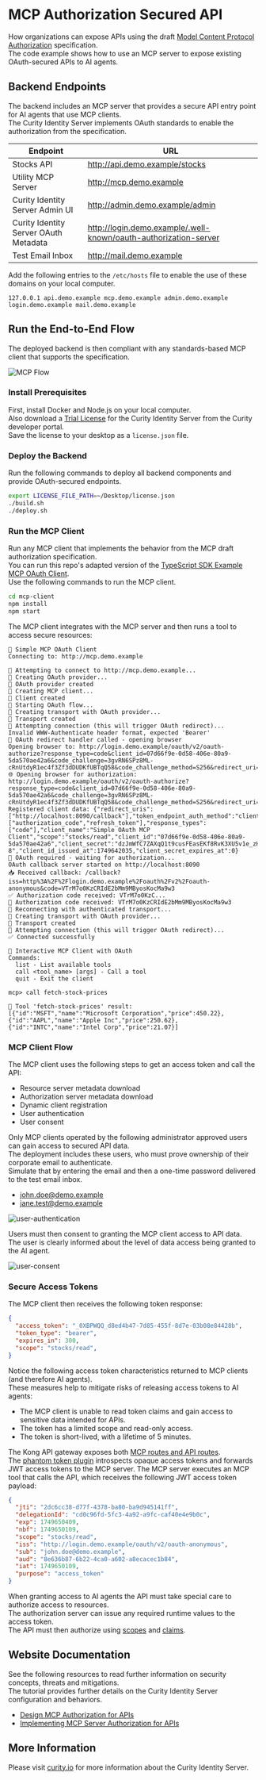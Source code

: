 # MCP Authorization Secured API

How organizations can expose APIs using the draft [Model Content Protocol Authorization](https://modelcontextprotocol.io/specification/2025-03-26/basic/authorization) specification.\
The code example shows how to use an MCP server to expose existing OAuth-secured APIs to AI agents.

## Backend Endpoints

The backend includes an MCP server that provides a secure API entry point for AI agents that use MCP clients.\
The Curity Identity Server implements OAuth standards to enable the authorization from the specification.

| Endpoint | URL |
| -------- | --- |
| Stocks API | http://api.demo.example/stocks |
| Utility MCP Server | http://mcp.demo.example |
| Curity Identity Server Admin UI | http://admin.demo.example/admin |
| Curity Identity Server OAuth Metadata | http://login.demo.example/.well-known/oauth-authorization-server |
| Test Email Inbox | http://mail.demo.example |

Add the following entries to the `/etc/hosts` file to enable the use of these domains on your local computer.

```text
127.0.0.1 api.demo.example mcp.demo.example admin.demo.example login.demo.example mail.demo.example
```

## Run the End-to-End Flow

The deployed backend is then compliant with any standards-based MCP client that supports the specification.

![MCP Flow](images/mcp-flow.png)

### Install Prerequisites

First, install Docker and Node.js on your local computer.\
Also download a [Trial License](https://developer.curity.io/free-trial) for the Curity Identity Server from the Curity developer portal.\
Save the license to your desktop as a `license.json` file.

### Deploy the Backend

Run the following commands to deploy all backend components and provide OAuth-secured endpoints.

```bash
export LICENSE_FILE_PATH=~/Desktop/license.json
./build.sh
./deploy.sh
```

### Run the MCP Client

Run any MCP client that implements the behavior from the MCP draft authorization specification.\
You can run this repo's adapted version of the [TypeScript SDK Example MCP OAuth Client](https://github.com/modelcontextprotocol/typescript-sdk/blob/main/src/examples/client/simpleOAuthClient.ts).\
Use the following commands to run the MCP client.

```bash
cd mcp-client
npm install
npm start
```

The MCP client integrates with the MCP server and then runs a tool to access secure resources:

```text
🚀 Simple MCP OAuth Client
Connecting to: http://mcp.demo.example

🔗 Attempting to connect to http://mcp.demo.example...
🔐 Creating OAuth provider...
🔐 OAuth provider created
👤 Creating MCP client...
👤 Client created
🔐 Starting OAuth flow...
🚢 Creating transport with OAuth provider...
🚢 Transport created
🔌 Attempting connection (this will trigger OAuth redirect)...
Invalid WWW-Authenticate header format, expected 'Bearer'
📌 OAuth redirect handler called - opening browser
Opening browser to: http://login.demo.example/oauth/v2/oauth-authorize?response_type=code&client_id=07d66f9e-0d58-406e-80a9-5da570ae42a6&code_challenge=3gvRN6SPz8ML-cRnUtdyR1ec4f3Zf3dDUDKfUBTqQ58&code_challenge_method=S256&redirect_uri=http%3A%2F%2Flocalhost%3A8090%2Fcallback&scope=stocks%2Fread
🌐 Opening browser for authorization: http://login.demo.example/oauth/v2/oauth-authorize?response_type=code&client_id=07d66f9e-0d58-406e-80a9-5da570ae42a6&code_challenge=3gvRN6SPz8ML-cRnUtdyR1ec4f3Zf3dDUDKfUBTqQ58&code_challenge_method=S256&redirect_uri=http%3A%2F%2Flocalhost%3A8090%2Fcallback&scope=stocks%2Fread
Registered client data: {"redirect_uris":["http://localhost:8090/callback"],"token_endpoint_auth_method":"client_secret_post","grant_types":["authorization_code","refresh_token"],"response_types":["code"],"client_name":"Simple OAuth MCP Client","scope":"stocks/read","client_id":"07d66f9e-0d58-406e-80a9-5da570ae42a6","client_secret":"dzJmWfC7ZAXqQ1t9cusFEasEKf8RvK3XU5v1e_zHr-8","client_id_issued_at":1749642035,"client_secret_expires_at":0}
🔐 OAuth required - waiting for authorization...
OAuth callback server started on http://localhost:8090
📥 Received callback: /callback?iss=http%3A%2F%2Flogin.demo.example%2Foauth%2Fv2%2Foauth-anonymous&code=VTrM7o0KzCRIdE2bMm9MByosKocMa9w3
✅ Authorization code received: VTrM7o0KzC...
🔐 Authorization code received: VTrM7o0KzCRIdE2bMm9MByosKocMa9w3
🔌 Reconnecting with authenticated transport...
🚢 Creating transport with OAuth provider...
🚢 Transport created
🔌 Attempting connection (this will trigger OAuth redirect)...
✅ Connected successfully

🎯 Interactive MCP Client with OAuth
Commands:
  list - List available tools
  call <tool_name> [args] - Call a tool
  quit - Exit the client

mcp> call fetch-stock-prices

🔧 Tool 'fetch-stock-prices' result:
[{"id":"MSFT","name":"Microsoft Corporation","price":450.22},{"id":"AAPL","name":"Apple Inc","price":250.62},{"id":"INTC","name":"Intel Corp","price":21.07}]
```

### MCP Client Flow

The MCP client uses the following steps to get an access token and call the API:

- Resource server metadata download
- Authorization server metadata download
- Dynamic client registration
- User authentication
- User consent

Only MCP clients operated by the following administrator approved users can gain access to secured API data.\
The deployment includes these users, who must prove ownership of their corporate email to authenticate.\
Simulate that by entering the email and then a one-time password delivered to the test email inbox.

- john.doe@demo.example
- jane.test@demo.example

![user-authentication](images/user-authentication.png)

Users must then consent to granting the MCP client access to API data.\
The user is clearly informed about the level of data access being granted to the AI agent.

![user-consent](images/user-consent.png)

### Secure Access Tokens

The MCP client then receives the following token response:

```json
{
  "access_token": "_0XBPWQQ_d8ed4b47-7d85-455f-8d7e-03b08e84428b",
  "token_type": "bearer",
  "expires_in": 300,
  "scope": "stocks/read",
}
```

Notice the following access token characteristics returned to MCP clients (and therefore AI agents).\
These measures help to mitigate risks of releasing access tokens to AI agents:

- The MCP client is unable to read token claims and gain access to sensitive data intended for APIs.
- The token has a limited scope and read-only access.
- The token is short-lived, with a lifetime of 5 minutes.

The Kong API gateway exposes both [MCP routes and API routes](apigateway/kong.yml).\
The [phantom token plugin](https://github.com/curityio/nginx-lua-phantom-token-plugin) introspects opaque access tokens and forwards JWT access tokens to the MCP server.
The MCP server executes an MCP tool that calls the API, which receives the following JWT access token payload:

```json
{
  "jti": "2dc6cc38-d77f-4378-ba80-ba9d945141ff",
  "delegationId": "cd0c96fd-5fc3-4a92-a9fc-caf40e4e9b0c",
  "exp": 1749650409,
  "nbf": 1749650109,
  "scope": "stocks/read",
  "iss": "http://login.demo.example/oauth/v2/oauth-anonymous",
  "sub": "john.doe@demo.example",
  "aud": "8e636b87-6b22-4ca0-a602-a8ecacec1b84",
  "iat": 1749650109,
  "purpose": "access_token"
}
```

When granting access to AI agents the API must take special care to authorize access to resources.\
The authorization server can issue any required runtime values to the access token.\
The API must then authorize using [scopes](https://curity.io/resources/learn/scope-best-practices/) and [claims](https://curity.io/resources/learn/claims-best-practices/).

## Website Documentation

See the following resources to read further information on security concepts, threats and mitigations.\
The tutorial provides further details on the Curity Identity Server configuration and behaviors.

- [Design MCP Authorization for APIs](https://curity.io/resources/learn/design-mcp-authorization-apis/)
- [Implementing MCP Server Authorization for APIs](https://curity.io/resources/learn/implementing-mcp-authorization-apis/)

## More Information

Please visit [curity.io](https://curity.io/) for more information about the Curity Identity Server.
